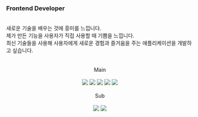 ### Frontend Developer
<br/>
새로운 기술을 배우는 것에 흥미를 느낍니다.<br/>
제가 만든 기능을 사용자가 직접 사용할 때 기쁨을 느낍니다.<br/>
최신 기술들을 사용해 사용자에게 새로운 경험과 즐거움을 주는 애플리케이션을 개발하고 싶습니다.<br/>
<br/>
<br/>
<div align=center>
Main<br/>
<br>
<img src="https://img.shields.io/badge/JavaScript-F7DF1E?style=flat-square&logo=javascript&logoColor=black">
<img src="https://img.shields.io/badge/HTML5-E34F26?style=flat-square&logo=html5&logoColor=white">
<img src="https://img.shields.io/badge/CSS-1572B6?style=flat-square&logo=CSS3&logoColor=white">
<img src="https://img.shields.io/badge/React-61DAFB?style=flat-square&logo=react&logoColor=black">
<img src="https://img.shields.io/badge/Python-3776AB?style=flat-square&logo=Python&logoColor=white">  
<br/>
<br/>
Sub<br/>
<br/>
<img src="https://img.shields.io/badge/C-A8B9CC?style=flat-square&logo=C&logoColor=black">
<img src="https://img.shields.io/badge/Node.js-339933?style=flat-square&logo=node.js&logoColor=white">
</div>
